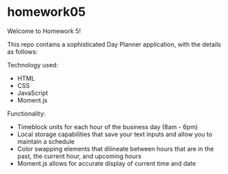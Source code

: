 # homework05

Welcome to Homework 5!

This repo contains a sophisticated Day Planner application, with the details as follows:

Technology used:
- HTML
- CSS
- JavaScript
- Moment.js

Functionality:
- Timeblock units for each hour of the business day (8am - 6pm)
- Local storage capabilities that save your text inputs and allow you to maintain a schedule
- Color swapping elements that dilineate between hours that are in the past, the current hour, and upcoming hours
- Moment.js allows for accurate display of current time and date
